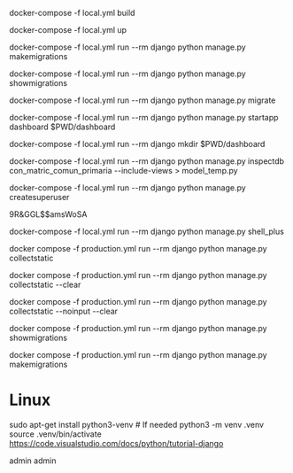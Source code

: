 
docker-compose -f local.yml build

docker-compose -f local.yml up

docker-compose -f local.yml run --rm django python manage.py makemigrations

docker-compose -f local.yml run --rm django python manage.py showmigrations

docker-compose -f local.yml run --rm django python manage.py migrate

docker-compose -f local.yml run --rm django python manage.py startapp dashboard $PWD/dashboard

docker-compose -f local.yml run --rm django mkdir $PWD/dashboard

docker-compose -f local.yml run --rm django python manage.py inspectdb con_matric_comun_primaria --include-views > model_temp.py


docker-compose -f local.yml run --rm django python manage.py createsuperuser

9R&GGL$$amsWoSA


docker-compose -f local.yml run --rm django python manage.py shell_plus



docker compose -f production.yml run --rm django python manage.py collectstatic

docker compose -f production.yml run --rm django python manage.py collectstatic --clear

docker compose -f production.yml run --rm django python manage.py collectstatic --noinput --clear

docker compose -f production.yml run --rm django python manage.py showmigrations

docker compose -f production.yml run --rm django python manage.py makemigrations


# Linux
sudo apt-get install python3-venv    # If needed
python3 -m venv .venv
source .venv/bin/activate
https://code.visualstudio.com/docs/python/tutorial-django

admin
admin